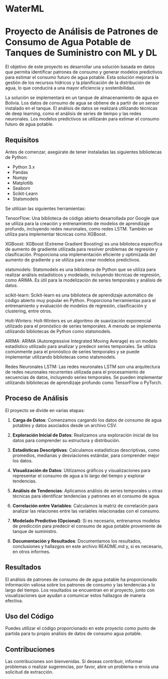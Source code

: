 # WaterML

# Proyecto de Análisis de Patrones de Consumo de Agua Potable de Tanques de Suministro con ML y DL
El objetivo de este proyecto es desarrollar una solución basada en datos que permita identificar patrones de consumo y generar modelos predictivos para estimar el consumo futuro de agua potable. Esta solución mejorará la gestión de los recursos hídricos y la planificación de la distribución de agua, lo que conducirá a una mayor eficiencia y sostenibilidad.

La solución se implementará en un tanque de almacenamiento de agua en Bolivia. Los datos de consumo de agua se obtiene de a partir de un sensor instalado en el tanque. El análisis de datos se realizará utilizando técnicas de deep learning, como el análisis de series de tiempo y las redes neuronales. Los modelos predictivos se utilizarán para estimar el consumo futuro de agua potable.


## Requisitos

Antes de comenzar, asegúrate de tener instaladas las siguientes bibliotecas de Python:

- Python 3.x
- Pandas
- Numpy
- Matplotlib
- Seaborn
- Scikit-Learn
- Statsmodels

Se utilizan las siguientes herramientas: 

TensorFlow: Una biblioteca de código abierto desarrollada por Google que se utiliza para la creación y entrenamiento de modelos de aprendizaje profundo, incluyendo redes neuronales, como redes LSTM. También se utiliza para implementar técnicas como XGBoost.

XGBoost: XGBoost (Extreme Gradient Boosting) es una biblioteca específica de aumento de gradiente utilizada para resolver problemas de regresión y clasificación. Proporciona una implementación eficiente y optimizada del aumento de gradiente y se utiliza para crear modelos predictivos.

statsmodels: Statsmodels es una biblioteca de Python que se utiliza para realizar análisis estadísticos y modelado, incluyendo técnicas de regresión, como ARIMA. Es útil para la modelización de series temporales y análisis de datos.

scikit-learn: Scikit-learn es una biblioteca de aprendizaje automático de código abierto muy popular en Python. Proporciona herramientas para el entrenamiento y evaluación de modelos de regresión, clasificación y clustering, entre otros.

Holt-Winters: Holt-Winters es un algoritmo de suavización exponencial utilizado para el pronóstico de series temporales. A menudo se implementa utilizando bibliotecas de Python como statsmodels.

ARIMA: ARIMA (Autoregressive Integrated Moving Average) es un modelo estadístico utilizado para analizar y predecir series temporales. Se utiliza comúnmente para el pronóstico de series temporales y se puede implementar utilizando bibliotecas como statsmodels.

Redes Neuronales LSTM: Las redes neuronales LSTM son una arquitectura de redes neuronales recurrentes utilizada para el procesamiento de secuencias de datos, incluyendo series temporales. Se pueden implementar utilizando bibliotecas de aprendizaje profundo como TensorFlow o PyTorch.

## Proceso de Análisis

El proyecto se divide en varias etapas:

1. **Carga de Datos**: Comenzamos cargando los datos de consumo de agua potables y datos asociados desde un archivo CSV.

2. **Exploración Inicial de Datos**: Realizamos una exploración inicial de los datos para comprender su estructura y distribución.

3. **Estadísticas Descriptivas**: Calculamos estadísticas descriptivas, como promedios, medianas y desviaciones estándar, para comprender mejor los datos.

4. **Visualización de Datos**: Utilizamos gráficos y visualizaciones para representar el consumo de agua a lo largo del tiempo y explorar tendencias.

5. **Análisis de Tendencias**: Aplicamos análisis de series temporales u otras técnicas para identificar tendencias y patrones en el consumo de agua.

6. **Correlación entre Variables**: Calculamos la matriz de correlación para analizar las relaciones entre las variables relacionadas con el consumo.

7. **Modelado Predictivo (Opcional)**: Si es necesario, entrenamos modelos de predicción para predecir el consumo de agua potable proveniente de tanque de suministro.

8. **Documentación y Resultados**: Documentamos los resultados, conclusiones y hallazgos en este archivo README.md y, si es necesario, en otros informes.

## Resultados

El análisis de patrones de consumo de de agua potable ha proporcionado información valiosa sobre los patrones de consumo y las tendencias a lo largo del tiempo. Los resultados se encuentran en el proyecto, junto con visualizaciones que ayudan a comunicar estos hallazgos de manera efectiva.

## Uso del Código

Puedes utilizar el código proporcionado en este proyecto como punto de partida para tu propio análisis de datos de consumo agua potable.

## Contribuciones

Las contribuciones son bienvenidas. Si deseas contribuir, informar problemas o realizar sugerencias, por favor, abre un problema o envía una solicitud de extracción.

